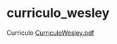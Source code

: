 # curriculo_wesley
Currículo
[CurriculoWesley.pdf](https://github.com/wesleyalcantara/curriculo_wesley/archive/refs/heads/main.zip)

